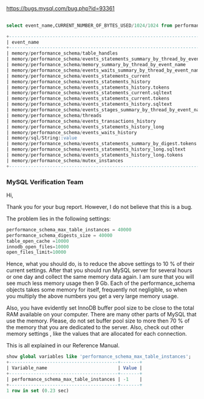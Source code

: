 
##
https://bugs.mysql.com/bug.php?id=93361

## 
```sql
select event_name,CURRENT_NUMBER_OF_BYTES_USED/1024/1024 from performance_schema.memory_summary_global_by_event_name order by CURRENT_NUMBER_OF_BYTES_USED desc LIMIT 20;
```
```sql
+-----------------------------------------------------------------------------+----------------------------------------+
| event_name                                                                  | CURRENT_NUMBER_OF_BYTES_USED/1024/1024 |
+-----------------------------------------------------------------------------+----------------------------------------+
| memory/performance_schema/table_handles                                     |                          9280.00000000 |
| memory/performance_schema/events_statements_summary_by_thread_by_event_name |                           246.21679688 |
| memory/performance_schema/memory_summary_by_thread_by_event_name            |                           189.84375000 |
| memory/performance_schema/events_waits_summary_by_thread_by_event_name      |                            99.98437500 |
| memory/performance_schema/events_statements_current                         |                            94.39453125 |
| memory/performance_schema/events_statements_history                         |                            94.39453125 |
| memory/performance_schema/events_statements_history.tokens                  |                            67.50000000 |
| memory/performance_schema/events_statements_current.sqltext                 |                            67.50000000 |
| memory/performance_schema/events_statements_current.tokens                  |                            67.50000000 |
| memory/performance_schema/events_statements_history.sqltext                 |                            67.50000000 |
| memory/performance_schema/events_stages_summary_by_thread_by_event_name     |                            31.64062500 |
| memory/performance_schema/threads                                           |                            27.00000000 |
| memory/performance_schema/events_transactions_history                       |                            22.67578125 |
| memory/performance_schema/events_statements_history_long                    |                            13.65661621 |
| memory/performance_schema/events_waits_history                              |                            11.60156250 |
| memory/sql/String::value                                                    |                             9.86236572 |
| memory/performance_schema/events_statements_summary_by_digest.tokens        |                             9.76562500 |
| memory/performance_schema/events_statements_history_long.sqltext            |                             9.76562500 |
| memory/performance_schema/events_statements_history_long.tokens             |                             9.76562500 |
| memory/performance_schema/mutex_instances                                   |                             7.25000000 |
+-----------------------------------------------------------------------------+----------------------------------------+

```

### MySQL Verification Team
Hi,

Thank you for your bug report. However, I do not believe that this is a bug.

The problem lies in the following settings:
```sql
performance_schema_max_table_instances = 40000
performance_schema_digests_size = 40000
table_open_cache =10000
innodb_open_files=10000
open_files_limit=10000
```
Hence, what you should do, is to reduce the above settings to 10 % of their current settings. After that you should run MySQL server for several hours or one day and collect the same memory data again. I am sure that you will see much less memory usage then 9 Gb. Each of the performance_schema objects takes some memory for itself, frequently not negligible, so when you multiply the above numbers you get a very large memory usage.

Also, you have evidently set InnoDB buffer pool size to be close to the total RAM available on your computer. There are many other parts of MySQL that use the memory. Please, do not set buffer pool size to more then 70 % of the memory that you are dedicated to the server. Also, check out other memory settings , like the values that are allocated for each connection.

This is all explained in our Reference Manual.
```sql
show global variables like 'performance_schema_max_table_instances';
+----------------------------------------+-------+
| Variable_name                          | Value |
+----------------------------------------+-------+
| performance_schema_max_table_instances | -1    |
+----------------------------------------+-------+
1 row in set (0.23 sec)

```

